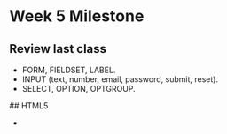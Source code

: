 Week 5 Milestone
==========

## Review last class

* FORM, FIELDSET, LABEL.
* INPUT (text, number, email, password, submit, reset).
* SELECT, OPTION, OPTGROUP.

## HTML5

* 
